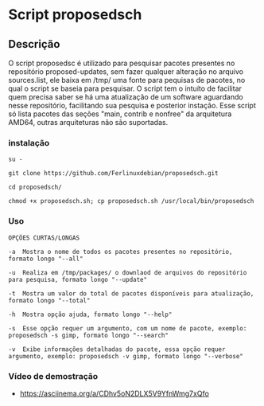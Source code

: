 # Script proposedsch

## Descrição

O script proposedsc é utilizado para pesquisar pacotes presentes no repositório proposed-updates, sem fazer qualquer alteração no arquivo sources.list, ele baixa em /tmp/ uma fonte para pequisas de pacotes, no qual o script se baseia para pesquisar.
O script tem o intuíto de facilitar quem precisa saber se há uma atualização de um software aguardando nesse repositório, facilitando sua pesquisa e posterior instação.
Esse script só lista pacotes das seções "main, contrib e nonfree" da arquitetura AMD64, outras arquiteturas não são suportadas.

### instalação

``` 
su -

git clone https://github.com/Ferlinuxdebian/proposedsch.git

cd proposedsch/

chmod +x proposedsch.sh; cp proposedsch.sh /usr/local/bin/proposedsch
``` 

### Uso

```
OPÇÕES CURTAS/LONGAS

-a  Mostra o nome de todos os pacotes presentes no repositório, formato longo "--all"

-u  Realiza em /tmp/packages/ o downlaod de arquivos do repositório para pesquisa, formato longo "--update"

-t  Mostra um valor do total de pacotes disponíveis para atualização, formato longo "--total"

-h  Mostra opção ajuda, formato longo "--help"

-s  Esse opção requer um argumento, com um nome de pacote, exemplo: proposedsch -s gimp, formato longo "--search"

-v  Exibe informações detalhadas do pacote, essa opção requer argumento, exemplo: proposedsch -v gimp, formato longo "--verbose"
```

### Vídeo de demostração

* https://asciinema.org/a/CDhv5oN2DLX5V9YfnWmg7xQfo

